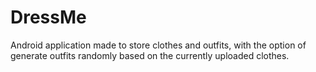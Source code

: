 # DressMe
Android application made to store clothes and outfits, with the option of generate outfits randomly based on the currently uploaded clothes.
